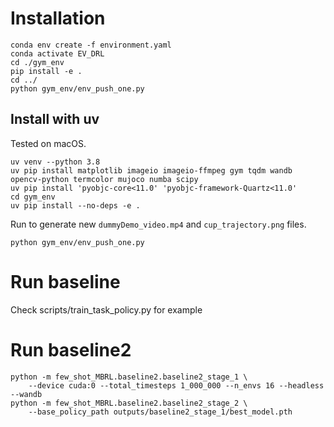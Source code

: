 # Installation
```
conda env create -f environment.yaml
conda activate EV_DRL
cd ./gym_env
pip install -e .
cd ../
python gym_env/env_push_one.py
```

## Install with uv

Tested on macOS.

```
uv venv --python 3.8
uv pip install matplotlib imageio imageio-ffmpeg gym tqdm wandb opencv-python termcolor mujoco numba scipy
uv pip install 'pyobjc-core<11.0' 'pyobjc-framework-Quartz<11.0'
cd gym_env
uv pip install --no-deps -e .
```

Run to generate new `dummyDemo_video.mp4` and `cup_trajectory.png` files.

```
python gym_env/env_push_one.py
```

# Run baseline
Check scripts/train_task_policy.py for example

# Run baseline2
```
python -m few_shot_MBRL.baseline2.baseline2_stage_1 \
    --device cuda:0 --total_timesteps 1_000_000 --n_envs 16 --headless --wandb
python -m few_shot_MBRL.baseline2.baseline2_stage_2 \
    --base_policy_path outputs/baseline2_stage_1/best_model.pth
```